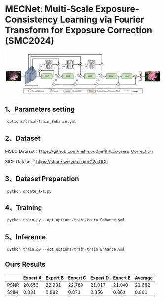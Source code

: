# MECNet: Multi-Scale Exposure-Consistency Learning via Fourier Transform for Exposure Correction (SMC2024)

![](https://github.com/thisisqiaoqiao/MECNet/blob/main/MECNET_MSEC/img/img.png)

## 1、Parameters setting
```Python
 options/train/train_Enhance.yml
```
## 2、Dataset
MSEC Dataset：https://github.com/mahmoudnafifi/Exposure_Correction

SICE Dataset：https://share.weiyun.com/C2aJ1Cti

## 3、Dataset Preparation
```Python
 python create_txt.py
```

## 4、Training
```Python
 python train.py --opt options/train/train_Enhance.yml
```

## 5、Inference
```Python
 python train.py --opt options/train/train_Enhance.yml
```

## Ours Results
|        | Expert A | Expert B | Expert C | Expert D | Expert E | Average |
|  ----  |  ----  | ----  |  ----  |  ----  |  ----  |  ----  |
| PSNR | 20.653 | 22.931 | 22.769 | 21.017 | 21.040 | 21.682 |
| SSIM | 0.831 | 0.882 | 0.871 | 0.856 | 0.863 | 0.861 |
